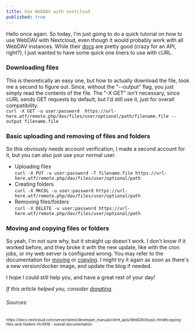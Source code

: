 ```yaml
---
title: Use WebDAV with nextcloud
published: true
---
```

Hello once again. So today, I'm just going to do a quick tutorial on how to use WebDAV with Nextcloud,
even though it would probably work with all WebDAV instances. While their [docs](https://docs.nextcloud.com/server/latest/developer_manual/client_apis/WebDAV/) are pretty good (crazy for an API, right?), I just wanted to have some quick one liners to use with cURL.
### Downloading files
This is theoretically an easy one, but how to actually download  the file, took me a second to figure out. Since, without the "--output" flag, you just simply read the contents of the file.
The "-X GET" isn't necessary, since cURL sends GET requests by default, but I'd still use it, just for overall compatibility. <br>
```curl -X GET -u user:password  https://url-here.wtf/remote.php/dav/files/user/optional/path/filename.file --output filename.file```
### Basic uploading and removing of files and folders
So this obviously needs account verification, I made a second account for it, but you can also just use your normal user. <br>
- Uploading files<br>
```curl -X PUT -u user:password -T filename.file https://url-here.wtf/remote.php/dav/files/user/optional/path```
- Creating folders <br>
```curl -X MKCOL -u user:password https://url-here.wtf/remote.php/dav/files/user/optional/path```
- Removing files/folders <br>
```curl -X DELETE -u user:password https://url-here.wtf/remote.php/dav/files/user/optional/path```
### Moving and copying files or folders
So yeah, I'm not sure why, but it straight up doesn't work. I don't know if it worked before, and they broke it with the new update, like with the cron jobs, or my web server is configured wrong. You may refer to the documentation for [moving](https://docs.nextcloud.com/server/latest/developer_manual/client_apis/WebDAV/basic.html#moving-files-and-folders-rfc4918) or [copying](https://docs.nextcloud.com/server/latest/developer_manual/client_apis/WebDAV/basic.html#moving-files-and-folders-rfc4918). I might try it again as soon as there's a new version/docker image, and update the blog if needed. 


I hope I could still help you, and have a great rest of your day!

_If this article helped you, consider [donating](https://blog.shruubo.ml/about)._

###### Sources:
<font size="1">
https://docs.nextcloud.com/server/latest/developer_manual/client_apis/WebDAV/basic.html#copying-files-and-folders-rfc4918 - overall documentation
</font>